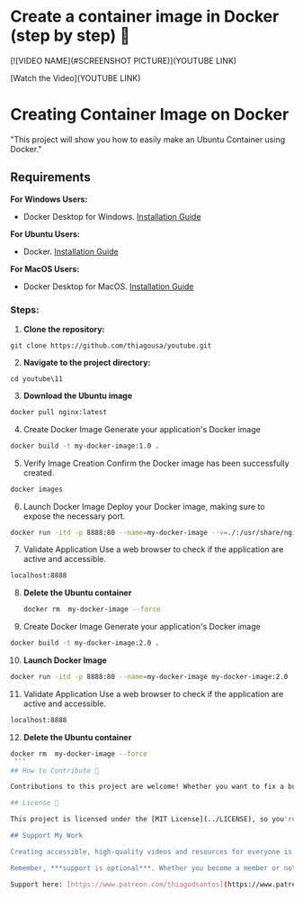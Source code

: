 # Create a container image in Docker (step by step) 🌟

[![VIDEO NAME](#SCREENSHOT PICTURE)](YOUTUBE LINK)

[Watch the Video](YOUTUBE LINK)

# Creating Container Image on Docker

"This project will show you how to easily make an Ubuntu Container using Docker."

## Requirements

**For Windows Users:**
- Docker Desktop for Windows. [Installation Guide](https://www.youtube.com/watch?v=8MrnvUSW_34)

**For Ubuntu Users:**
- Docker. [Installation Guide](https://www.youtube.com/watch?v=f1JqnioiCaQ)

**For MacOS Users:**
- Docker Desktop for MacOS. [Installation Guide](https://www.youtube.com/watch?v=knarlToekQ0&t)

### Steps:

1. **Clone the repository:**
```
git clone https://github.com/thiagousa/youtube.git
```
2. **Navigate to the project directory:**
```
cd youtube\11
```
3. **Download the Ubuntu image**
```bash
docker pull nginx:latest
```
4. Create Docker Image
Generate your application's Docker image

```bash
docker build -t my-docker-image:1.0 .
```

5. Verify Image Creation
Confirm the Docker image has been successfully created.
```bash
docker images
```

6. Launch Docker Image
Deploy your Docker image, making sure to expose the necessary port.

```bash
docker run -itd -p 8888:80 --name=my-docker-image --v=./:/usr/share/nginx/html/ my-docker-image:1.0
```

7. Validate Application Use a web browser to check if the application are active and accessible.

```bash
localhost:8888
```
8. **Delete the Ubuntu container**
   ```bash
   docker rm  my-docker-image --force
    ```

9. Create Docker Image
Generate your application's Docker image

```bash
docker build -t my-docker-image:2.0 .
```

10. **Launch Docker Image**

```bash
docker run -itd -p 8888:80 --name=my-docker-image my-docker-image:2.0
```

11. Validate Application Use a web browser to check if the application are active and accessible.

```bash
localhost:8888
```
12. **Delete the Ubuntu container**
   ```bash
   docker rm  my-docker-image --force
    ```
## How to Contribute 🤝

Contributions to this project are welcome! Whether you want to fix a bug, improve documentation, or add new features, please check out our [Contribution Guidelines](../CONTRIBUTING.md) to get started.

## License 📜

This project is licensed under the [MIT License](../LICENSE), so you're free to use it in your own projects.

## Support My Work

Creating accessible, high-quality videos and resources for everyone is challenging. Your support enables me to invest more in content creation, enhancing overall quality. Becoming a member offers significant support and comes with fantastic perks as a token of appreciation.

Remember, ***support is optional***. Whether you become a member or not, you'll have full access to all my videos and resources.

Support here: [https://www.patreon.com/thiagodsantos](https://www.patreon.com/thiagodsantos) or [https://www.buymeacoffee.com/thiagodsantos](https://www.buymeacoffee.com/thiagodsantos)
